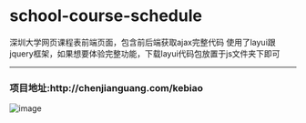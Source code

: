 # school-course-schedule
深圳大学网页课程表前端页面，包含前后端获取ajax完整代码
使用了layui跟jquery框架，如果想要体验完整功能，下载layui代码包放置于js文件夹下即可
<hr/>
<h3>项目地址:http://chenjianguang.com/kebiao</h3>

![image](https://github.com/jgchenu/school-course-schedule/blob/master/1.png)
